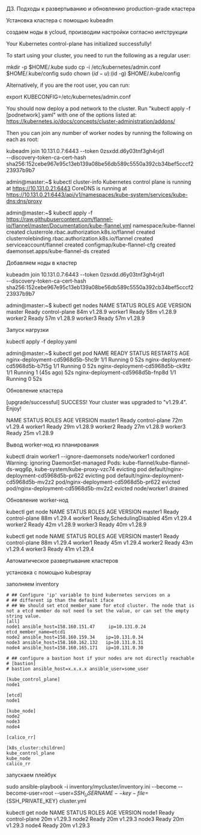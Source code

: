ДЗ. Подходы к развертыванию и обновлению production-grade кластера

Установка кластера с помощью kubeadm

создаем ноды в ycloud, производим настройки согласно интструкции


Your Kubernetes control-plane has initialized successfully!

To start using your cluster, you need to run the following as a regular user:

  mkdir -p $HOME/.kube
  sudo cp -i /etc/kubernetes/admin.conf $HOME/.kube/config
  sudo chown $(id -u):$(id -g) $HOME/.kube/config

Alternatively, if you are the root user, you can run:

  export KUBECONFIG=/etc/kubernetes/admin.conf

You should now deploy a pod network to the cluster.
Run "kubectl apply -f [podnetwork].yaml" with one of the options listed at:
  https://kubernetes.io/docs/concepts/cluster-administration/addons/

Then you can join any number of worker nodes by running the following on each as root:

kubeadm join 10.131.0.7:6443 --token 0zsxdd.d6y03tnf3gh4rjd1 \
        --discovery-token-ca-cert-hash sha256:152cebe967e95c13eb139a08be56db589c5550a392cb34bef5cccf223937b9b7




admin@master:~$ kubectl cluster-info
Kubernetes control plane is running at https://10.131.0.21:6443
CoreDNS is running at https://10.131.0.21:6443/api/v1/namespaces/kube-system/services/kube-dns:dns/proxy


admin@master:~$ kubectl apply -f https://raw.githubusercontent.com/flannel-io/flannel/master/Documentation/kube-flannel.yml
namespace/kube-flannel created
clusterrole.rbac.authorization.k8s.io/flannel created
clusterrolebinding.rbac.authorization.k8s.io/flannel created
serviceaccount/flannel created
configmap/kube-flannel-cfg created
daemonset.apps/kube-flannel-ds created



Добавляем ноды в кластер


 kubeadm join 10.131.0.7:6443 --token 0zsxdd.d6y03tnf3gh4rjd1 \
        --discovery-token-ca-cert-hash sha256:152cebe967e95c13eb139a08be56db589c5550a392cb34bef5cccf223937b9b7

admin@master:~$ kubectl get nodes
NAME      STATUS   ROLES           AGE   VERSION
master    Ready    control-plane   84m   v1.28.9
worker1   Ready    <none>          58m   v1.28.9
worker2   Ready    <none>          57m   v1.28.9
worker3   Ready    <none>          57m   v1.28.9

Запуск нагрузки

kubectl apply -f deploy.yaml

admin@master:~$ kubectl get pod
NAME                               READY   STATUS    RESTARTS      AGE
nginx-deployment-cd5968d5b-5hc9r   1/1     Running   0             52s
nginx-deployment-cd5968d5b-b7t5g   1/1     Running   0             52s
nginx-deployment-cd5968d5b-ck9tz   1/1     Running   1 (45s ago)   52s
nginx-deployment-cd5968d5b-fnp8d   1/1     Running   0             52s


Обновление кластера


[upgrade/successful] SUCCESS! Your cluster was upgraded to "v1.29.4". Enjoy!


NAME      STATUS   ROLES           AGE   VERSION
master1   Ready    control-plane   72m   v1.29.4
worker1   Ready    <none>          29m   v1.28.9
worker2   Ready    <none>          27m   v1.28.9
worker3   Ready    <none>          25m   v1.28.9


Вывод worker-нод из планирования

 kubectl drain worker1 --ignore-daemonsets
node/worker1 cordoned
Warning: ignoring DaemonSet-managed Pods: kube-flannel/kube-flannel-ds-wqg6p, kube-system/kube-proxy-vzc74
evicting pod default/nginx-deployment-cd5968d5b-pr622
evicting pod default/nginx-deployment-cd5968d5b-mv2z2
pod/nginx-deployment-cd5968d5b-pr622 evicted
pod/nginx-deployment-cd5968d5b-mv2z2 evicted
node/worker1 drained


Обновление worker-нод

 kubectl get node
NAME      STATUS                     ROLES           AGE   VERSION
master1   Ready                      control-plane   88m   v1.29.4
worker1   Ready,SchedulingDisabled   <none>          45m   v1.29.4
worker2   Ready                      <none>          42m   v1.28.9
worker3   Ready                      <none>          40m   v1.28.9


 kubectl get node
NAME      STATUS   ROLES           AGE   VERSION
master1   Ready    control-plane   88m   v1.29.4
worker1   Ready    <none>          45m   v1.29.4
worker2   Ready    <none>          43m   v1.29.4
worker3   Ready    <none>          41m   v1.29.4



Автоматическое развертывание кластеров

установка с помощью kubespray

заполняем inventory

```
# ## Configure 'ip' variable to bind kubernetes services on a
# ## different ip than the default iface
# ## We should set etcd_member_name for etcd cluster. The node that is not a etcd member do not need to set the value, or can set the empty string value.
[all]
node1 ansible_host=158.160.151.47     ip=10.131.0.24 etcd_member_name=etcd1
node2 ansible_host=158.160.159.34    ip=10.131.0.34
node3 ansible_host=158.160.162.132   ip=10.131.0.31
node4 ansible_host=158.160.165.171   ip=10.131.0.30

# ## configure a bastion host if your nodes are not directly reachable
# [bastion]
# bastion ansible_host=x.x.x.x ansible_user=some_user

[kube_control_plane]
node1

[etcd]
node1

[kube_node]
node2
node3
node4

[calico_rr]

[k8s_cluster:children]
kube_control_plane
kube_node
calico_rr
```

запускаем плейбук

 sudo ansible-playbook -i inventory/mycluster/inventory.ini --become --become-user=root --user=${SSH_USERNAME} --key-file=${SSH_PRIVATE_KEY} cluster.yml

kubectl get node
NAME    STATUS   ROLES           AGE   VERSION
node1   Ready    control-plane   20m   v1.29.3
node2   Ready    <none>          20m   v1.29.3
node3   Ready    <none>          20m   v1.29.3
node4   Ready    <none>          20m   v1.29.3
